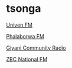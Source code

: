 # tsonga

[Univen FM](https://sv2.famcast.co.za/proxy/univenfm?mp=/stream)

[Phalaborwa FM](https://stream.zeno.fm/52uy6mhyurhvv)

[Giyani Community Radio](http://stream.radiojar.com/kgauw4bmb)

[ZBC National FM](http://41.220.21.70:88/broadwave.m3u?src=1&amprate=1/stream?type=.mp3)

